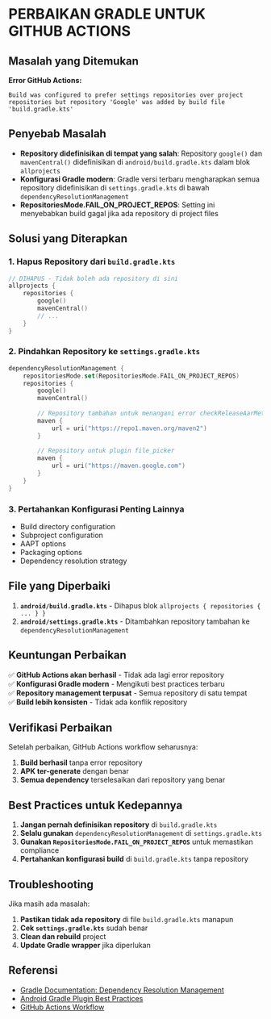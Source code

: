 # PERBAIKAN GRADLE UNTUK GITHUB ACTIONS

## Masalah yang Ditemukan

**Error GitHub Actions:**
```
Build was configured to prefer settings repositories over project repositories but repository 'Google' was added by build file 'build.gradle.kts'
```

## Penyebab Masalah

- **Repository didefinisikan di tempat yang salah**: Repository `google()` dan `mavenCentral()` didefinisikan di `android/build.gradle.kts` dalam blok `allprojects`
- **Konfigurasi Gradle modern**: Gradle versi terbaru mengharapkan semua repository didefinisikan di `settings.gradle.kts` di bawah `dependencyResolutionManagement`
- **RepositoriesMode.FAIL_ON_PROJECT_REPOS**: Setting ini menyebabkan build gagal jika ada repository di project files

## Solusi yang Diterapkan

### 1. **Hapus Repository dari `build.gradle.kts`**
```kotlin
// DIHAPUS - Tidak boleh ada repository di sini
allprojects {
    repositories {
        google()
        mavenCentral()
        // ...
    }
}
```

### 2. **Pindahkan Repository ke `settings.gradle.kts`**
```kotlin
dependencyResolutionManagement {
    repositoriesMode.set(RepositoriesMode.FAIL_ON_PROJECT_REPOS)
    repositories {
        google()
        mavenCentral()
        
        // Repository tambahan untuk menangani error checkReleaseAarMetadata
        maven {
            url = uri("https://repo1.maven.org/maven2")
        }
        
        // Repository untuk plugin file_picker
        maven {
            url = uri("https://maven.google.com")
        }
    }
}
```

### 3. **Pertahankan Konfigurasi Penting Lainnya**
- Build directory configuration
- Subproject configuration
- AAPT options
- Packaging options
- Dependency resolution strategy

## File yang Diperbaiki

1. **`android/build.gradle.kts`** - Dihapus blok `allprojects { repositories { ... } }`
2. **`android/settings.gradle.kts`** - Ditambahkan repository tambahan ke `dependencyResolutionManagement`

## Keuntungan Perbaikan

✅ **GitHub Actions akan berhasil** - Tidak ada lagi error repository  
✅ **Konfigurasi Gradle modern** - Mengikuti best practices terbaru  
✅ **Repository management terpusat** - Semua repository di satu tempat  
✅ **Build lebih konsisten** - Tidak ada konflik repository  

## Verifikasi Perbaikan

Setelah perbaikan, GitHub Actions workflow seharusnya:

1. **Build berhasil** tanpa error repository
2. **APK ter-generate** dengan benar
3. **Semua dependency** terselesaikan dari repository yang benar

## Best Practices untuk Kedepannya

1. **Jangan pernah definisikan repository** di `build.gradle.kts`
2. **Selalu gunakan** `dependencyResolutionManagement` di `settings.gradle.kts`
3. **Gunakan `RepositoriesMode.FAIL_ON_PROJECT_REPOS`** untuk memastikan compliance
4. **Pertahankan konfigurasi build** di `build.gradle.kts` tanpa repository

## Troubleshooting

Jika masih ada masalah:

1. **Pastikan tidak ada repository** di file `build.gradle.kts` manapun
2. **Cek `settings.gradle.kts`** sudah benar
3. **Clean dan rebuild** project
4. **Update Gradle wrapper** jika diperlukan

## Referensi

- [Gradle Documentation: Dependency Resolution Management](https://docs.gradle.org/current/userguide/platforms.html#sub:central-declaration-of-repositories)
- [Android Gradle Plugin Best Practices](https://developer.android.com/studio/build)
- [GitHub Actions Workflow](https://github.com/eki220694/asisten_guru/blob/main/.github/workflows/build.yml)
